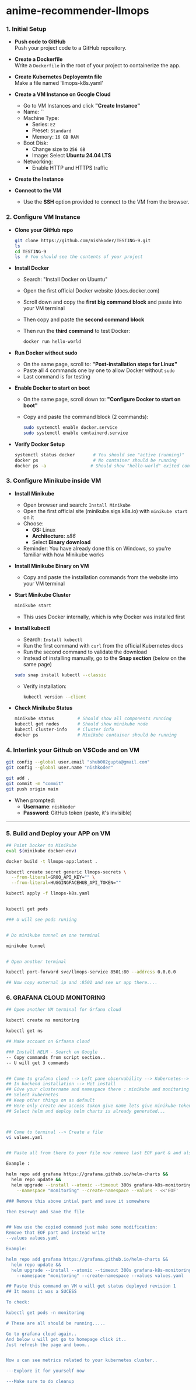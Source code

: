 # anime-recommender-llmops


### 1. Initial Setup

- **Push code to GitHub**  
  Push your project code to a GitHub repository.

- **Create a Dockerfile**  
  Write a `Dockerfile` in the root of your project to containerize the app.

- **Create Kubernetes Deployemtn file**  
  Make a file named 'llmops-k8s.yaml' 

- **Create a VM Instance on Google Cloud**

  - Go to VM Instances and click **"Create Instance"**
  - Name: ``
  - Machine Type:
    - Series: `E2`
    - Preset: `Standard`
    - Memory: `16 GB RAM`
  - Boot Disk:
    - Change size to `256 GB`
    - Image: Select **Ubuntu 24.04 LTS**
  - Networking:
    - Enable HTTP and HTTPS traffic

- **Create the Instance**

- **Connect to the VM**
  - Use the **SSH** option provided to connect to the VM from the browser.



### 2. Configure VM Instance

- **Clone your GitHub repo**

  ```bash
  git clone https://github.com/nishkoder/TESTING-9.git
  ls
  cd TESTING-9
  ls  # You should see the contents of your project
  ```

- **Install Docker**

  - Search: "Install Docker on Ubuntu"
  - Open the first official Docker website (docs.docker.com)
  - Scroll down and copy the **first big command block** and paste into your VM terminal
  - Then copy and paste the **second command block**
  - Then run the **third command** to test Docker:

    ```bash
    docker run hello-world
    ```

- **Run Docker without sudo**

  - On the same page, scroll to: **"Post-installation steps for Linux"**
  - Paste all 4 commands one by one to allow Docker without `sudo`
  - Last command is for testing

- **Enable Docker to start on boot**

  - On the same page, scroll down to: **"Configure Docker to start on boot"**
  - Copy and paste the command block (2 commands):

    ```bash
    sudo systemctl enable docker.service
    sudo systemctl enable containerd.service
    ```

- **Verify Docker Setup**

  ```bash
  systemctl status docker       # You should see "active (running)"
  docker ps                     # No container should be running
  docker ps -a                 # Should show "hello-world" exited container
  ```


### 3. Configure Minikube inside VM

- **Install Minikube**

  - Open browser and search: `Install Minikube`
  - Open the first official site (minikube.sigs.k8s.io) with `minikube start` on it
  - Choose:
    - **OS:** Linux
    - **Architecture:** *x86*
    - Select **Binary download**
  - Reminder: You have already done this on Windows, so you're familiar with how Minikube works

- **Install Minikube Binary on VM**

  - Copy and paste the installation commands from the website into your VM terminal

- **Start Minikube Cluster**

  ```bash
  minikube start
  ```

  - This uses Docker internally, which is why Docker was installed first

- **Install kubectl**

  - Search: `Install kubectl`
  - Run the first command with `curl` from the official Kubernetes docs
  - Run the second command to validate the download
  - Instead of installing manually, go to the **Snap section** (below on the same page)

  ```bash
  sudo snap install kubectl --classic
  ```

  - Verify installation:

    ```bash
    kubectl version --client
    ```

- **Check Minikube Status**

  ```bash
  minikube status         # Should show all components running
  kubectl get nodes       # Should show minikube node
  kubectl cluster-info    # Cluster info
  docker ps               # Minikube container should be running
  ```

### 4. Interlink your Github on VSCode and on VM

```bash
git config --global user.email "shub002gupta@gmail.com"
git config --global user.name "nishkoder"

git add .
git commit -m "commit"
git push origin main
```

- When prompted:
  - **Username**: `nishkoder`
  - **Password**: GitHub token (paste, it's invisible)

---


### 5. Build and Deploy your APP on VM

```bash
## Point Docker to Minikube
eval $(minikube docker-env)

docker build -t llmops-app:latest .

kubectl create secret generic llmops-secrets \
  --from-literal=GROQ_API_KEY="" \
  --from-literal=HUGGINGFACEHUB_API_TOKEN=""

kubectl apply -f llmops-k8s.yaml


kubectl get pods

### U will see pods runiing


# Do minikube tunnel on one terminal

minikube tunnel


# Open another terminal

kubectl port-forward svc/llmops-service 8501:80 --address 0.0.0.0

## Now copy external ip and :8501 and see ur app there....


```

### 6. GRAFANA CLOUD MONITORING

```bash
## Open another VM terminal for Grfana cloud

kubectl create ns monitoring

kubectl get ns

## Make account on Grfaana cloud

### Install HELM - Search on Google
-- Copy commands from script section..
-- U will get 3 commands


## Come to grafana cloud --> Left pane observability --> Kubernetes--> start sending data
## In backend installation --> Hit install
## Give your clustername and namespace there : minikube and monitoring in our case
## Select kubernetes
## Keep other things on as default
## Here only create new access token give name lets give minikube-token & Create it and save it somewhere..
## Select helm and deploy helm charts is already generated...



## Come to terminal --> Create a file
vi values.yaml


## Paste all from there to your file now remove last EOF part & and also initial part save that initial part we need it..

Example : 

helm repo add grafana https://grafana.github.io/helm-charts &&
  helm repo update &&
  helm upgrade --install --atomic --timeout 300s grafana-k8s-monitoring grafana/k8s-monitoring \
    --namespace "monitoring" --create-namespace --values - <<'EOF'

### Remove this above intial part and save it somewhere

Then Esc+wq! amd save the file


## Now use the copied command just make some modification:
Remove that EOF part and instead write
--values values.yaml

Example:

helm repo add grafana https://grafana.github.io/helm-charts &&
  helm repo update &&
  helm upgrade --install --atomic --timeout 300s grafana-k8s-monitoring grafana/k8s-monitoring \
    --namespace "monitoring" --create-namespace --values values.yaml

## Paste this command on VM u will get status deployed revision 1
## It means it was a SUCESS

To check:

kubectl get pods -n monitoring

# These are all should be running.....

Go to grafana cloud again..
And below u will get go to homepage click it..
Just refresh the page and boom..


Now u can see metrics related to your kubernetes cluster..

---Explore it for yourself now 

---Make sure to do cleanup 

```